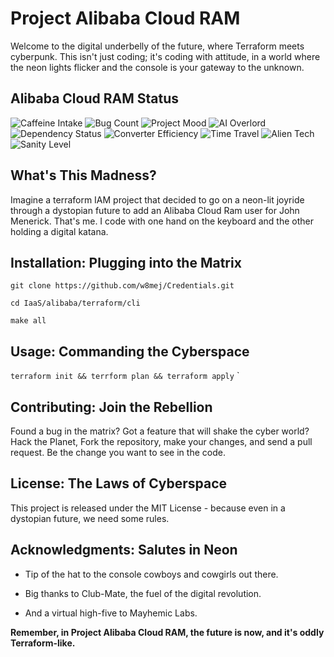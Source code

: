 # Project Alibaba Cloud RAM

  

Welcome to the digital underbelly of the future, where Terraform meets cyberpunk. This isn't just coding; it's coding with attitude, in a world where the neon lights flicker and the console is your gateway to the unknown.


## Alibaba Cloud RAM Status
![Caffeine Intake](https://img.shields.io/badge/caffeine-over_9000-ff69b4) ![Bug Count](https://img.shields.io/badge/bugs-∞-yellowgreen) ![Project Mood](https://img.shields.io/badge/mood-hyperactive-blueviolet) ![AI Overlord](https://img.shields.io/badge/AI_overlord-approved-brightgreen) ![Dependency Status](https://img.shields.io/badge/dependencies-entangled-critical) ![Converter Efficiency](https://img.shields.io/badge/coffee_to_code_converter-92%25-green) ![Time Travel](https://img.shields.io/badge/time_travel_tested-yes-success) ![Alien Tech](https://img.shields.io/badge/alien_technology-possibly-red) ![Sanity Level](https://img.shields.io/badge/sanity_level-stunning-green)

  

## What's This Madness?

  

Imagine a terraform IAM project that decided to go on a neon-lit joyride through a dystopian future to add an Alibaba Cloud Ram user for John Menerick. That's me. I code with one hand on the keyboard and the other holding a digital katana.

  

## Installation: Plugging into the Matrix

  

 `git clone https://github.com/w8mej/Credentials.git`

`cd IaaS/alibaba/terraform/cli`

`make all`


  

## Usage: Commanding the Cyberspace

  

`terraform init && terrform plan && terraform apply`
`


  

## Contributing: Join the Rebellion

  

Found a bug in the matrix? Got a feature that will shake the cyber world? Hack the Planet, Fork the repository, make your changes, and send a pull request. Be the change you want to see in the code.

  

## License: The Laws of Cyberspace

  

This project is released under the MIT License - because even in a dystopian future, we need some rules.

  

## Acknowledgments: Salutes in Neon

  

* Tip of the hat to the console cowboys and cowgirls out there.

* Big thanks to Club-Mate, the fuel of the digital revolution.

* And a virtual high-five to Mayhemic Labs.

  

**Remember, in Project Alibaba Cloud RAM, the future is now, and it's oddly Terraform-like.**
